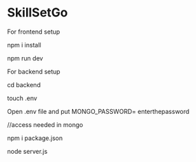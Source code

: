 # SkillSetGo

For frontend setup 

npm i install 

npm run dev

For backend setup 

cd backend

touch .env 

Open .env file and put MONGO_PASSWORD= enterthepassword

//access needed in mongo 

npm i package.json  

node server.js
